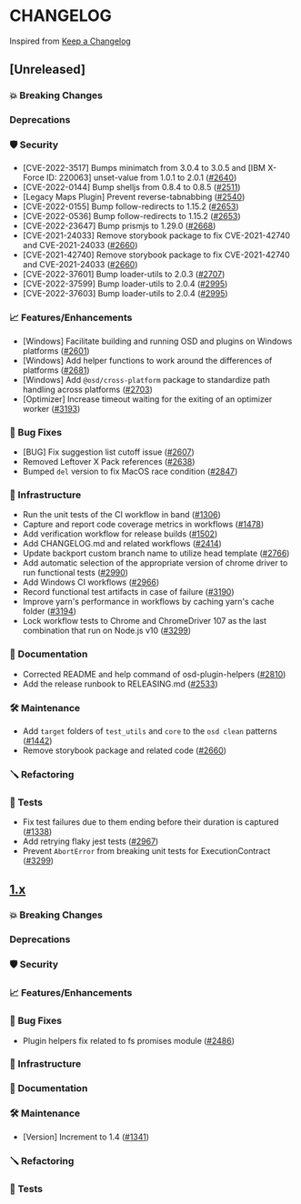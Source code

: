 # CHANGELOG
Inspired from [Keep a Changelog](https://keepachangelog.com/en/1.0.0/)

## [Unreleased]
### 💥 Breaking Changes

### Deprecations

### 🛡 Security

- [CVE-2022-3517] Bumps minimatch from 3.0.4 to 3.0.5 and [IBM X-Force ID: 220063] unset-value from 1.0.1 to 2.0.1 ([#2640](https://github.com/opensearch-project/OpenSearch-Dashboards/pull/2640))
- [CVE-2022-0144] Bump shelljs from 0.8.4 to 0.8.5 ([#2511](https://github.com/opensearch-project/OpenSearch-Dashboards/pull/2511))
- [Legacy Maps Plugin] Prevent reverse-tabnabbing ([#2540](https://github.com/opensearch-project/OpenSearch-Dashboards/pull/2540))
- [CVE-2022-0155] Bump follow-redirects to 1.15.2 ([#2653](https://github.com/opensearch-project/OpenSearch-Dashboards/pull/2653))
- [CVE-2022-0536] Bump follow-redirects to 1.15.2 ([#2653](https://github.com/opensearch-project/OpenSearch-Dashboards/pull/2653))
- [CVE-2022-23647] Bump prismjs to 1.29.0 ([#2668](https://github.com/opensearch-project/OpenSearch-Dashboards/pull/2668))
- [CVE-2021-24033] Remove storybook package to fix CVE-2021-42740 and CVE-2021-24033 ([#2660](https://github.com/opensearch-project/OpenSearch-Dashboards/pull/2660))
- [CVE-2021-42740] Remove storybook package to fix CVE-2021-42740 and CVE-2021-24033 ([#2660](https://github.com/opensearch-project/OpenSearch-Dashboards/pull/2660))
- [CVE-2022-37601] Bump loader-utils to 2.0.3 ([#2707](https://github.com/opensearch-project/OpenSearch-Dashboards/pull/2707))
- [CVE-2022-37599] Bump loader-utils to 2.0.4 ([#2995](https://github.com/opensearch-project/OpenSearch-Dashboards/pull/2995))
- [CVE-2022-37603] Bump loader-utils to 2.0.4 ([#2995](https://github.com/opensearch-project/OpenSearch-Dashboards/pull/2995))

### 📈 Features/Enhancements

- [Windows] Facilitate building and running OSD and plugins on Windows platforms ([#2601](https://github.com/opensearch-project/OpenSearch-Dashboards/pull/2601))
- [Windows] Add helper functions to work around the differences of platforms ([#2681](https://github.com/opensearch-project/OpenSearch-Dashboards/pull/2681))
- [Windows] Add `@osd/cross-platform` package to standardize path handling across platforms ([#2703](https://github.com/opensearch-project/OpenSearch-Dashboards/pull/2703))
- [Optimizer] Increase timeout waiting for the exiting of an optimizer worker ([#3193](https://github.com/opensearch-project/OpenSearch-Dashboards/pull/3193))


### 🐛 Bug Fixes

- [BUG] Fix suggestion list cutoff issue ([#2607](https://github.com/opensearch-project/OpenSearch-Dashboards/pull/2607))
- Removed Leftover X Pack references ([#2638](https://github.com/opensearch-project/OpenSearch-Dashboards/pull/2638))
- Bumped `del` version to fix MacOS race condition ([#2847](https://github.com/opensearch-project/OpenSearch-Dashboards/pull/2873))

### 🚞 Infrastructure

- Run the unit tests of the CI workflow in band ([#1306](https://github.com/opensearch-project/OpenSearch-Dashboards/pull/1306))
- Capture and report code coverage metrics in workflows ([#1478](https://github.com/opensearch-project/OpenSearch-Dashboards/pull/1478))
- Add verification workflow for release builds ([#1502](https://github.com/opensearch-project/OpenSearch-Dashboards/pull/1502))
- Add CHANGELOG.md and related workflows ([#2414](https://github.com/opensearch-project/OpenSearch-Dashboards/pull/2414))
- Update backport custom branch name to utilize head template ([#2766](https://github.com/opensearch-project/OpenSearch-Dashboards/pull/2766))
- Add automatic selection of the appropriate version of chrome driver to run functional tests ([#2990](https://github.com/opensearch-project/OpenSearch-Dashboards/pull/2990))
- Add Windows CI workflows ([#2966](https://github.com/opensearch-project/OpenSearch-Dashboards/pull/2966))
- Record functional test artifacts in case of failure ([#3190](https://github.com/opensearch-project/OpenSearch-Dashboards/pull/3190))
- Improve yarn's performance in workflows by caching yarn's cache folder ([#3194](https://github.com/opensearch-project/OpenSearch-Dashboards/pull/3194))
- Lock workflow tests to Chrome and ChromeDriver 107 as the last combination that run on Node.js v10 ([#3299](https://github.com/opensearch-project/OpenSearch-Dashboards/pull/3299))

### 📝 Documentation

- Corrected README and help command of osd-plugin-helpers ([#2810](https://github.com/opensearch-project/OpenSearch-Dashboards/pull/2810))
- Add the release runbook to RELEASING.md ([#2533](https://github.com/opensearch-project/OpenSearch-Dashboards/pull/2533))

### 🛠 Maintenance

- Add `target` folders of `test_utils` and `core` to the `osd clean` patterns ([#1442](https://github.com/opensearch-project/OpenSearch-Dashboards/pull/1442))
- Remove storybook package and related code ([#2660](https://github.com/opensearch-project/OpenSearch-Dashboards/pull/2660))

### 🪛 Refactoring

### 🔩 Tests

- Fix test failures due to them ending before their duration is captured ([#1338](https://github.com/opensearch-project/OpenSearch-Dashboards/pull/1338))
- Add retrying flaky jest tests ([#2967](https://github.com/opensearch-project/OpenSearch-Dashboards/pull/2967))
- Prevent `AbortError` from breaking unit tests for ExecutionContract ([#3299](https://github.com/opensearch-project/OpenSearch-Dashboards/pull/3299))

## [1.x]
### 💥 Breaking Changes

### Deprecations

### 🛡 Security

### 📈 Features/Enhancements

### 🐛 Bug Fixes

- Plugin helpers fix related to fs promises module ([#2486](https://github.com/opensearch-project/OpenSearch-Dashboards/pull/2486))

### 🚞 Infrastructure

### 📝 Documentation

### 🛠 Maintenance

- [Version] Increment to 1.4 ([#1341](https://github.com/opensearch-project/OpenSearch-Dashboards/pull/1341))

### 🪛 Refactoring

### 🔩 Tests

[1.x]: https://github.com/opensearch-project/OpenSearch-Dashboards/compare/1.3.5...1.x
